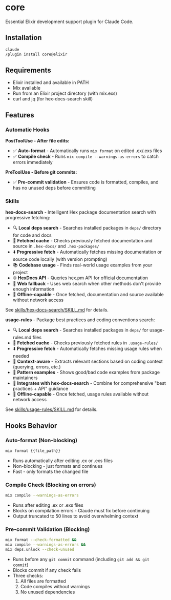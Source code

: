 # core

Essential Elixir development support plugin for Claude Code.

## Installation

```bash
claude
/plugin install core@elixir
```

## Requirements

- Elixir installed and available in PATH
- Mix available
- Run from an Elixir project directory (with mix.exs)
- curl and jq (for hex-docs-search skill)

## Features

### Automatic Hooks

**PostToolUse - After file edits:**
- ✅ **Auto-format** - Automatically runs `mix format` on edited .ex/.exs files
- ✅ **Compile check** - Runs `mix compile --warnings-as-errors` to catch errors immediately

**PreToolUse - Before git commits:**
- ✅ **Pre-commit validation** - Ensures code is formatted, compiles, and has no unused deps before committing

### Skills

**hex-docs-search** - Intelligent Hex package documentation search with progressive fetching:
- 🔍 **Local deps search** - Searches installed packages in `deps/` directory for code and docs
- 💾 **Fetched cache** - Checks previously fetched documentation and source in `.hex-docs/` and `.hex-packages/`
- ⬇️ **Progressive fetch** - Automatically fetches missing documentation or source code locally (with version prompting)
- 📚 **Codebase usage** - Finds real-world usage examples from your project
- 🌐 **HexDocs API** - Queries hex.pm API for official documentation
- 🔎 **Web fallback** - Uses web search when other methods don't provide enough information
- 🚀 **Offline-capable** - Once fetched, documentation and source available without network access

See [skills/hex-docs-search/SKILL.md](skills/hex-docs-search/SKILL.md) for details.

**usage-rules** - Package best practices and coding conventions search:
- 🔍 **Local deps search** - Searches installed packages in `deps/` for usage-rules.md files
- 💾 **Fetched cache** - Checks previously fetched rules in `.usage-rules/`
- ⬇️ **Progressive fetch** - Automatically fetches missing usage rules when needed
- 🎯 **Context-aware** - Extracts relevant sections based on coding context (querying, errors, etc.)
- 📝 **Pattern examples** - Shows good/bad code examples from package maintainers
- 🤝 **Integrates with hex-docs-search** - Combine for comprehensive "best practices + API" guidance
- 🚀 **Offline-capable** - Once fetched, usage rules available without network access

See [skills/usage-rules/SKILL.md](skills/usage-rules/SKILL.md) for details.

## Hooks Behavior

### Auto-format (Non-blocking)
```bash
mix format {{file_path}}
```
- Runs automatically after editing .ex or .exs files
- Non-blocking - just formats and continues
- Fast - only formats the changed file

### Compile Check (Blocking on errors)
```bash
mix compile --warnings-as-errors
```
- Runs after editing .ex or .exs files
- Blocks on compilation errors - Claude must fix before continuing
- Output truncated to 50 lines to avoid overwhelming context

### Pre-commit Validation (Blocking)
```bash
mix format --check-formatted &&
mix compile --warnings-as-errors &&
mix deps.unlock --check-unused
```
- Runs before any `git commit` command (including `git add && git commit`)
- Blocks commit if any check fails
- Three checks:
  1. All files are formatted
  2. Code compiles without warnings
  3. No unused dependencies
